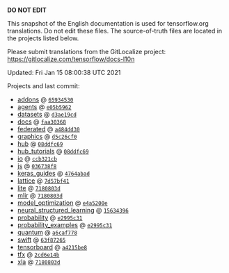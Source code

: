 __DO NOT EDIT__

This snapshot of the English documentation is used for tensorflow.org
translations. Do not edit these files. The source-of-truth files are located in
the projects listed below.

Please submit translations from the GitLocalize project: https://gitlocalize.com/tensorflow/docs-l10n

Updated: Fri Jan 15 08:00:38 UTC 2021

Projects and last commit:

- [addons](https://github.com/tensorflow/addons/tree/master/docs) @ <a href='https://github.com/tensorflow/addons/commit/6593453082b7e6549655e089092d0adb03395151'><code>65934530</code></a>
- [agents](https://github.com/tensorflow/agents/tree/master/docs) @ <a href='https://github.com/tensorflow/agents/commit/e05b5962e6f47b93564bf539bae52a2534c71b40'><code>e05b5962</code></a>
- [datasets](https://github.com/tensorflow/datasets/tree/master/docs) @ <a href='https://github.com/tensorflow/datasets/commit/d3ae19cdb284a672930f080475d6c572a6ed2ec1'><code>d3ae19cd</code></a>
- [docs](https://github.com/tensorflow/docs/tree/master/site/en) @ <a href='https://github.com/tensorflow/docs/commit/faa3036804c619e180ffe69e2c0638efaf085ba5'><code>faa30368</code></a>
- [federated](https://github.com/tensorflow/federated/tree/master/docs) @ <a href='https://github.com/tensorflow/federated/commit/a484dd30dbad9503b3c3776d0d9e0ec086b5fd33'><code>a484dd30</code></a>
- [graphics](https://github.com/tensorflow/graphics/tree/master/tensorflow_graphics/g3doc) @ <a href='https://github.com/tensorflow/graphics/commit/d5c26cf05125e5c096f5b2cde6c85f88c7df2d59'><code>d5c26cf0</code></a>
- [hub](https://github.com/tensorflow/hub/tree/master/docs) @ <a href='https://github.com/tensorflow/hub/commit/08ddfc69264a643bbccf76c68bc22b639c41f78e'><code>08ddfc69</code></a>
- [hub_tutorials](https://github.com/tensorflow/hub/tree/master/examples/colab) @ <a href='https://github.com/tensorflow/hub/commit/08ddfc69264a643bbccf76c68bc22b639c41f78e'><code>08ddfc69</code></a>
- [io](https://github.com/tensorflow/io/tree/master/docs) @ <a href='https://github.com/tensorflow/io/commit/ccb321cbf2fc0323e9863bacc2b34b56c6b1d25d'><code>ccb321cb</code></a>
- [js](https://github.com/tensorflow/tfjs-website/tree/master/docs) @ <a href='https://github.com/tensorflow/tfjs-website/commit/036738f8e27de8333311f0c05be515b2ac53d7dc'><code>036738f8</code></a>
- [keras_guides](https://github.com/tensorflow/docs/tree/snapshot-keras/site/en/guide/keras) @ <a href='https://github.com/tensorflow/docs/commit/4764abad680f9698f8ba9ace121ac9d0d9cb69af'><code>4764abad</code></a>
- [lattice](https://github.com/tensorflow/lattice/tree/master/docs) @ <a href='https://github.com/tensorflow/lattice/commit/7d57bf41cd73dd8d8c546fb41f93ef7557f68fe3'><code>7d57bf41</code></a>
- [lite](https://github.com/tensorflow/tensorflow/tree/master/tensorflow/lite/g3doc) @ <a href='https://github.com/tensorflow/tensorflow/commit/7180803d3a0fb4f463e6779be1109d242901b43e'><code>7180803d</code></a>
- [mlir](https://github.com/tensorflow/tensorflow/tree/master/tensorflow/compiler/mlir/g3doc) @ <a href='https://github.com/tensorflow/tensorflow/commit/7180803d3a0fb4f463e6779be1109d242901b43e'><code>7180803d</code></a>
- [model_optimization](https://github.com/tensorflow/model-optimization/tree/master/tensorflow_model_optimization/g3doc) @ <a href='https://github.com/tensorflow/model-optimization/commit/e4a5200eba965edb73afa02adf59e96942855b37'><code>e4a5200e</code></a>
- [neural_structured_learning](https://github.com/tensorflow/neural-structured-learning/tree/master/g3doc) @ <a href='https://github.com/tensorflow/neural-structured-learning/commit/15634396d8b91b3ee6167d98abb6df76992c7d28'><code>15634396</code></a>
- [probability](https://github.com/tensorflow/probability/tree/master/tensorflow_probability/g3doc) @ <a href='https://github.com/tensorflow/probability/commit/e2995c316328015417815bcbd0ca436469569cbf'><code>e2995c31</code></a>
- [probability_examples](https://github.com/tensorflow/probability/tree/master/tensorflow_probability/examples/jupyter_notebooks) @ <a href='https://github.com/tensorflow/probability/commit/e2995c316328015417815bcbd0ca436469569cbf'><code>e2995c31</code></a>
- [quantum](https://github.com/tensorflow/quantum/tree/master/docs) @ <a href='https://github.com/tensorflow/quantum/commit/a6caf778c7fb915a7ad5eebe66aca5d1fabfe1fa'><code>a6caf778</code></a>
- [swift](https://github.com/tensorflow/swift/tree/main/docs/site) @ <a href='https://github.com/tensorflow/swift/commit/63f87265ed696ef837ce251003714153ba7d97a1'><code>63f87265</code></a>
- [tensorboard](https://github.com/tensorflow/tensorboard/tree/master/docs) @ <a href='https://github.com/tensorflow/tensorboard/commit/a4215be88d8e04c5d4580316868145f6c48bce74'><code>a4215be8</code></a>
- [tfx](https://github.com/tensorflow/tfx/tree/master/docs) @ <a href='https://github.com/tensorflow/tfx/commit/2cd6e14b38d17c6ed17099c9d4ac61702a545309'><code>2cd6e14b</code></a>
- [xla](https://github.com/tensorflow/tensorflow/tree/master/tensorflow/compiler/xla/g3doc) @ <a href='https://github.com/tensorflow/tensorflow/commit/7180803d3a0fb4f463e6779be1109d242901b43e'><code>7180803d</code></a>

